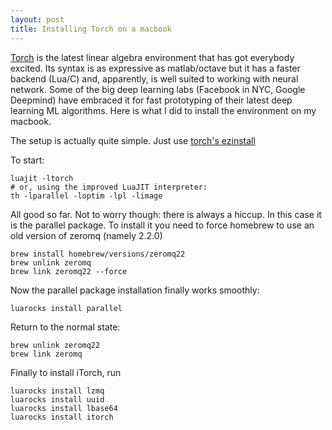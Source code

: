 ```yaml
---
layout: post
title: Installing Torch on a macbook
---
```

[Torch](http://torch.ch) is the latest linear algebra environment that has got everybody excited. Its syntax is as expressive as matlab/octave but it has a faster backend (Lua/C) and, apparently, is well suited to working with neural network. Some of the big deep learning labs (Facebook in NYC, Google Deepmind) have embraced it for fast prototyping of their latest deep learning ML algorithms. 
Here is what I did to install the environment on my macbook. 


The setup is actually quite simple. Just use [torch's ezinstall](https://github.com/torch/ezinstall)

To start:

	luajit -ltorch
	# or, using the improved LuaJIT interpreter:
	th -lparallel -loptim -lpl -limage


All good so far. Not to worry though: there is always a hiccup. 
In this case it is the parallel package. To install it you need to force homebrew to use an old version of zeromq (namely 2.2.0)

    brew install homebrew/versions/zeromq22
    brew unlink zeromq
    brew link zeromq22 --force

Now the parallel package installation finally works smoothly:

    luarocks install parallel

Return to the normal state:
    
    brew unlink zeromq22
    brew link zeromq

Finally to install iTorch, run

	luarocks install lzmq
	luarocks install uuid
	luarocks install lbase64
	luarocks install itorch

